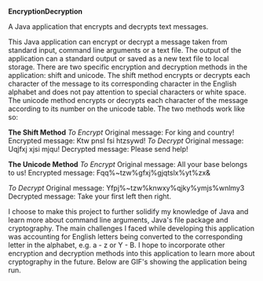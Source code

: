 **EncryptionDecryption**

A Java application that encrypts and decrypts text messages.

This Java application can encrypt or decrypt a message taken from standard input, command line arguments or a text file. The output of the application can a standard output or 
saved as a new text file to local storage. There are two specific encryption and decryption methods in the application: shift and unicode. The shift method encrypts or decrypts 
each 
character of the 
message to its corresponding character in the English alphabet and does not pay attention to special characters or white space. The unicode method encrypts or decrypts each 
character of the message according to its number on the unicode table. The two methods work like so:

**The Shift Method**
_To Encrypt_
Original message: For king and country!
Encrypted message: Ktw pnsl fsi htzsywd!
_To Decrypt_
Original message: Uqjfxj xjsi mjqu!
Decrypted message: Please send help!

**The Unicode Method**
_To Encrypt_
Original message:  All your base belongs to us!
Encrypted message: Fqq%~tzw%gfxj%gjqtslx%yt%zx&

_To Decrypt_
Original message: Yfpj%~tzw%knwxy%qjky%ymjs%wnlmy3
Decrypted message: Take your first left then right.



I choose to make this project to further solidify my knowledge of Java and learn more about command line arguments, Java's file 
package and cryptography. The main challenges I faced while developing this application was accounting for English letters being converted to the corresponding letter in the 
alphabet, e.g. a - z or Y - B. I hope to incorporate other encryption and decryption methods into this application to learn more about cryptography in the future. Below are 
GIF's showing the application being run.